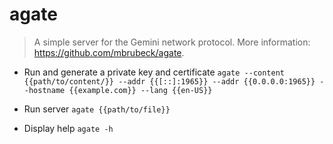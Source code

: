 # agate
> A simple server for the Gemini network protocol.
> More information: <https://github.com/mbrubeck/agate>.

- Run and generate a private key and certificate
`agate --content {{path/to/content/}} --addr {{[::]:1965}} --addr {{0.0.0.0:1965}} --hostname {{example.com}} --lang {{en-US}}`

- Run server
`agate {{path/to/file}}`

- Display help
`agate -h`
